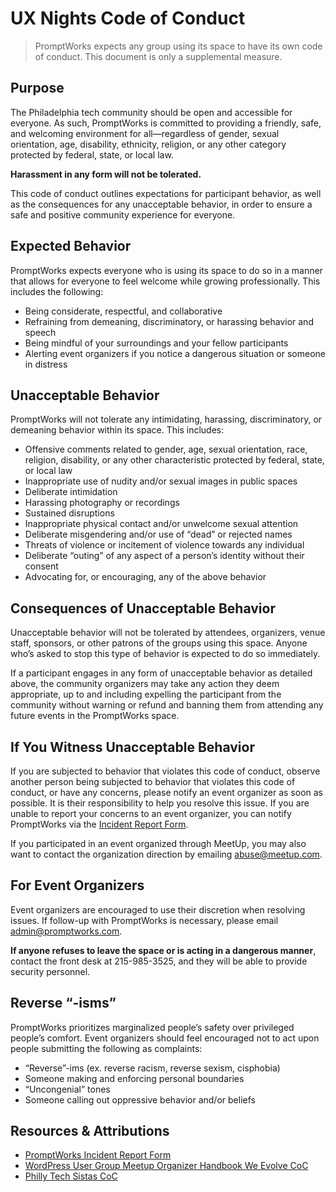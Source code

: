 # UX Nights Code of Conduct

> PromptWorks expects any group using its space to have its own code of conduct. This document is only a supplemental measure.


## Purpose

The Philadelphia tech community should be open and accessible for everyone. As such, PromptWorks is committed to providing a friendly, safe, and welcoming environment for all—regardless of gender, sexual orientation, age, disability, ethnicity, religion, or any other category protected by federal, state, or local law.

**Harassment in any form will not be tolerated.**

This code of conduct outlines expectations for participant behavior, as well as the consequences for any unacceptable behavior, in order to ensure a safe and positive community experience for everyone.

## Expected Behavior

PromptWorks expects everyone who is using its space to do so in a manner that allows for everyone to feel welcome while growing professionally. This includes the following:

* Being considerate, respectful, and collaborative
* Refraining from demeaning, discriminatory, or harassing behavior and speech
* Being mindful of your surroundings and your fellow participants
* Alerting event organizers if you notice a dangerous situation or someone in distress

## Unacceptable Behavior

PromptWorks will not tolerate any intimidating, harassing, discriminatory, or demeaning behavior within its space. This includes:

* Offensive comments related to gender, age, sexual orientation, race, religion, disability, or any other characteristic protected by federal, state, or local law
* Inappropriate use of nudity and/or sexual images in public spaces
* Deliberate intimidation
* Harassing photography or recordings
* Sustained disruptions
* Inappropriate physical contact and/or unwelcome sexual attention
* Deliberate misgendering and/or use of “dead” or rejected names
* Threats of violence or incitement of violence towards any individual
* Deliberate “outing” of any aspect of a person’s identity without their consent
* Advocating for, or encouraging, any of the above behavior

## Consequences of Unacceptable Behavior

Unacceptable behavior will not be tolerated by attendees, organizers, venue staff, sponsors, or other patrons of the groups using this space. Anyone who’s asked to stop this type of behavior is expected to do so immediately.

If a participant engages in any form of unacceptable behavior as detailed above, the community organizers may take any action they deem appropriate, up to and including expelling the participant from the community without warning or refund and banning them from attending any future events in the PromptWorks space.

## If You Witness Unacceptable Behavior

If you are subjected to behavior that violates this code of conduct, observe another person being subjected to behavior that violates this code of conduct, or have any concerns, please notify an event organizer as soon as possible. It is their responsibility to help you resolve this issue.
If you are unable to report your concerns to an event organizer, you can notify PromptWorks via the ​[Incident Report Form​](https://docs.google.com/forms/d/1tF9mMP7zrX0veZGy7zXEaUyGjfdLNjak2j8yokX_wfE/viewform?edit_requested=true).

If you participated in an event organized through MeetUp, you may also want to contact the organization direction by emailing abuse@meetup.com.

## For Event Organizers

Event organizers are encouraged to use their discretion when resolving issues.
If follow-up with PromptWorks is necessary, please email admin@promptworks.com.

**If anyone refuses to leave the space or is acting in a dangerous manner​**, contact the front desk at 215-985-3525, and they will be able to provide security personnel.

## Reverse “-isms”

PromptWorks prioritizes marginalized people’s safety over privileged people’s comfort. Event organizers should feel encouraged not to act upon people submitting the following as complaints:

* “Reverse”-ims (ex. reverse racism, reverse sexism, cisphobia)
* Someone making and enforcing personal boundaries
* “Uncongenial” tones
* Someone calling out oppressive behavior and/or beliefs

## Resources & Attributions

* [PromptWorks Incident Report Form](https://docs.google.com/forms/d/1tF9mMP7zrX0veZGy7zXEaUyGjfdLNjak2j8yokX_wfE/viewform?edit_requested=true)
* [WordPress User Group Meetup Organizer Handbook We Evolve CoC](https://make.wordpress.org/community/handbook/meetup-organizer/resources/code-of-conduct/)
* [Philly Tech Sistas CoC](https://www.phillytechsistas.org/code-of-conduct)


